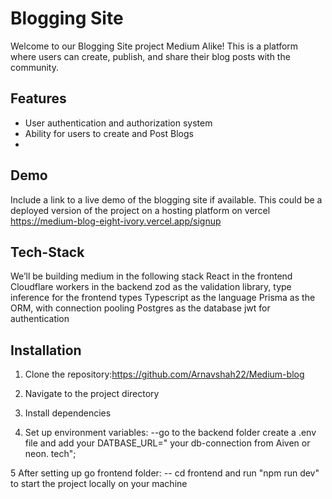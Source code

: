 # Blogging Site

Welcome to our Blogging Site project Medium Alike! This is a platform where users can create, publish, and share their blog posts with the community.

## Features

- User authentication and authorization system
- Ability for users to create and Post Blogs
- 
## Demo

Include a link to a live demo of the blogging site if available. This could be a deployed version of the project on a hosting platform on vercel
https://medium-blog-eight-ivory.vercel.app/signup

## Tech-Stack
We’ll be building medium in the following stack
React in the frontend
Cloudflare workers in the backend
zod as the validation library, type inference for the frontend types
Typescript as the language
Prisma as the ORM, with connection pooling
Postgres as the database
jwt for authentication
 

## Installation

1. Clone the repository:https://github.com/Arnavshah22/Medium-blog
  
2. Navigate to the project directory

3. Install dependencies

4. Set up environment variables:
  --go to the backend folder create a .env file and add your DATBASE_URL=" your db-connection from Aiven or neon. tech";
   
5 After setting up go frontend folder:
  -- cd frontend and run "npm run dev" to start the project locally on your machine 


 


